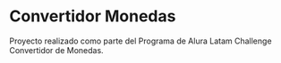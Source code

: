 # Convertidor  Monedas
Proyecto realizado como parte del Programa de Alura Latam Challenge Convertidor de Monedas.

